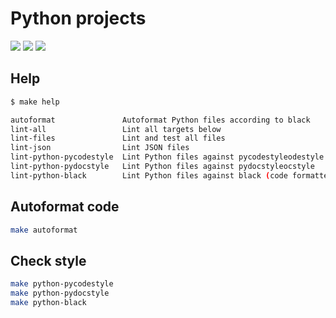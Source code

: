 # Python projects

![](https://github.com/cytopia/python-projects/workflows/Files/badge.svg)
![](https://github.com/cytopia/python-projects/workflows/Python/badge.svg)
[![](https://img.shields.io/badge/code%20style-black-000000.svg)](https://github.com/psf/black)



## Help
```bash
$ make help

autoformat               Autoformat Python files according to black
lint-all                 Lint all targets below
lint-files               Lint and test all files
lint-json                Lint JSON files
lint-python-pycodestyle  Lint Python files against pycodestyleodestyle
lint-python-pydocstyle   Lint Python files against pydocstyleocstyle
lint-python-black        Lint Python files against black (code formatter)
```


## Autoformat code
```bash
make autoformat
```


## Check style
```bash
make python-pycodestyle
make python-pydocstyle
make python-black
```
